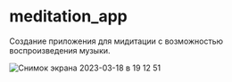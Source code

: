 # meditation_app

Создание приложения для мидитации с возможностью воспроизведения музыки. 

![Снимок экрана 2023-03-18 в 19 12 51](https://user-images.githubusercontent.com/91333676/226118613-835e20dc-85dd-445b-9ebf-71d73c341115.png)

